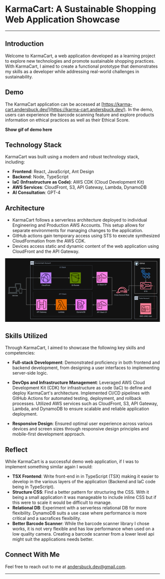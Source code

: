 # KarmaCart: A Sustainable Shopping Web Application Showcase

---

## Introduction

Welcome to KarmaCart, a web application developed as a learning project to explore new technologies and promote sustainable shopping practices. With KarmaCart, I aimed to create a functional prototype that demonstrates my skills as a developer while addressing real-world challenges in sustainability.

## Demo
The KarmaCart application can be accessed at [https://karma-cart.andersbuck.dev/](https://karma-cart.andersbuck.dev/). In the demo, users can experience the barcode scanning feature and explore products information on ethical practices as well as their Ethical Score.

**Show gif of demo here**

## Technology Stack

KarmaCart was built using a modern and robust technology stack, including:

- **Frontend**: React, JavaScript, Ant Design
- **Backend**: Node, TypeScript
- **IaC (Infrastructure as Code)**: AWS CDK (Cloud Development Kit)
- **AWS Services**: CloudFront, S3, API Gateway, Lambda, DynamoDB
- **AI Consultation**: GPT-4

## Architecture

- KarmaCart follows a serverless architecture deployed to individual Engineering and Production AWS Accounts. This setup allows for separate environments for managing changes to the application.
- GitHub actions gain temporary access using STS to execute synthesized CloudFormation from the AWS CDK.
- Devices access static and dynamic content of the web application using CloudFront and the API Gateway.

![Architecture diagram of the KarmaCart web application.](https://github.com/KarmaCart/.github/blob/main/profile/KarmaCart-AR.png)

## Skills Utilized

Through KarmaCart, I aimed to showcase the following key skills and competencies:

- **Full-stack Development**: Demonstrated proficiency in both frontend and backend development, from designing a user interfaces to implementing server-side logic.

- **DevOps and Infrastructure Management**: Leveraged AWS Cloud Development Kit (CDK) for infrastructure as code (IaC) to define and deploy KarmaCart's architecture. Implemented CI/CD pipelines with GitHub Actions for automated testing, deployment, and rollback processes. Utilized AWS services such as CloudFront, S3, API Gateway, Lambda, and DynamoDB to ensure scalable and reliable application deployment.

- **Responsive Design**: Ensured optimal user experience across various devices and screen sizes through responsive design principles and mobile-first development approach.

## Reflect

While KarmaCart is a successful demo web application, if I was to implement something similar again I would:

- **TSX Frontend**: Write front-end in in TypeScript (TSX) making it easier to develop in the various layers of the application (Backend and IaC code being in TypeScript).
- **Structure CSS**: Find a better pattern for structuring the CSS. With it being a small application it was manageable to include inline CSS but if this were to scale it would be difficult to manage.
- **Relational DB**: Experiment with a serverless relational DB for more flexibility. DynamoDB suits a use case where performance is more critical and a sacrafices flexibility.
- **Better Barcode Scanner**: While the barcode scanner library I chose works, it is not very flexible and has low performance when used on a low quality camera. Creating a barcode scanner from a lower level api might suit the applications needs better.

## Connect With Me

Feel free to reach out to me at [andersbuck.dev@gmail.com](andersbuck.dev@gmail.com).

---
